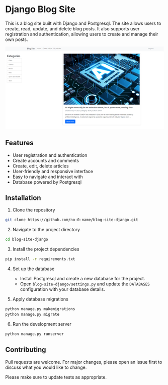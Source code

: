 # Django Blog Site

This is a blog site built with Django and Postgresql. The site allows users to create, read, update, and delete blog posts. It also supports user registration and authentication, allowing users to create and manage their own posts.

![blog-photo](https://github.com/no-0-name/blog-site-django/blob/main/blog-django-photo.png)
## Features

- User registration and authentication
- Create accounts and comments
- Create, edit, delete articles
- User-friendly and responsive interface
- Easy to navigate and interact with
- Database powered by Postgresql

## Installation

1. Clone the repository

```bash
git clone https://github.com/no-0-name/blog-site-django.git
```

2. Navigate to the project directory

```bash
cd blog-site-django
```

3. Install the project dependencies

```bash
pip install -r requirements.txt
```

4. Set up the database

   - Install Postgresql and create a new database for the project.
   - Open `blog-site-django/settings.py` and update the `DATABASES` configuration with your database details.

5. Apply database migrations

```bash
python manage.py makemigrations
python manage.py migrate
```

6. Run the development server

```bash
python manage.py runserver
```

## Contributing

Pull requests are welcome. For major changes, please open an issue first to discuss what you would like to change.

Please make sure to update tests as appropriate.
